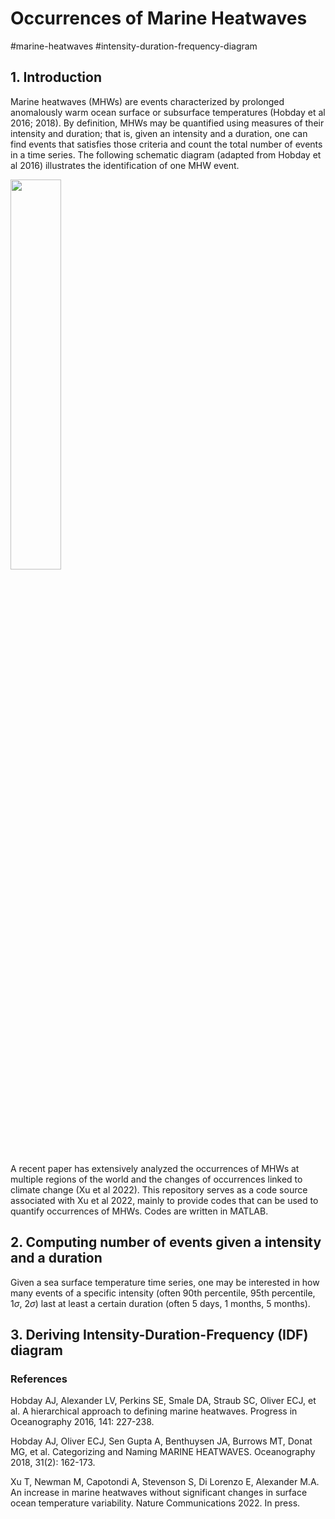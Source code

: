 # Occurrences of Marine Heatwaves

#marine-heatwaves #intensity-duration-frequency-diagram

## 1. Introduction

Marine heatwaves (MHWs) are events characterized by prolonged anomalously warm ocean surface or subsurface temperatures (Hobday et al 2016; 2018). By definition, MHWs may be quantified using measures of their intensity and duration; that is, given an intensity and a duration, one can find events that satisfies those criteria and count the total number of events in a time series. The following schematic diagram (adapted from Hobday et al 2016) illustrates the identification of one MHW event.

<img src="https://github.com/Tongtong-Xu-PSL/global-MHW/blob/main/schematic_mhw.png " width="40%" />

A recent paper has extensively analyzed the occurrences of MHWs at multiple regions of the world and the changes of occurrences linked to climate change (Xu et al 2022). This repository serves as a code source associated with Xu et al 2022, mainly to provide codes that can be used to quantify occurrences of MHWs. Codes are written in MATLAB.

## 2. Computing number of events given a intensity and a duration

Given a sea surface temperature time series, one may be interested in how many events of a specific intensity (often 90th percentile, 95th percentile, $1\sigma$, $2\sigma$) last at least a certain duration (often 5 days, 1 months, 5 months).

## 3. Deriving Intensity-Duration-Frequency (IDF) diagram


### References

Hobday AJ, Alexander LV, Perkins SE, Smale DA, Straub SC, Oliver ECJ, et al. A hierarchical approach to defining marine heatwaves. Progress in Oceanography 2016, 141: 227-238.

Hobday AJ, Oliver ECJ, Sen Gupta A, Benthuysen JA, Burrows MT, Donat MG, et al. Categorizing and Naming MARINE HEATWAVES. Oceanography 2018, 31(2): 162-173.

Xu T, Newman M, Capotondi A, Stevenson S, Di Lorenzo E, Alexander M.A. An increase in marine heatwaves without significant changes in surface ocean temperature variability. Nature Communications 2022. In press.